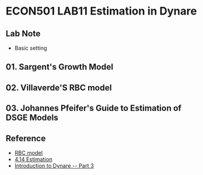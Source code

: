 # ECON501 LAB11 Estimation in Dynare

## Lab Note
  - Basic setting  

## 01. Sargent's Growth Model

## 02. Villaverde'S RBC model

## 03. Johannes Pfeifer's  Guide to Estimation of DSGE Models

## Reference
 - [RBC model](https://github.com/mcreel/Econometrics/tree/master/Examples/RBC)
 - [4.14 Estimation](http://www.dynare.org/manual/index_27.html)
 - [Introduction to Dynare -- Part 3](https://www.youtube.com/watch?v=RtGW-ZogMqg&t=1027s)
